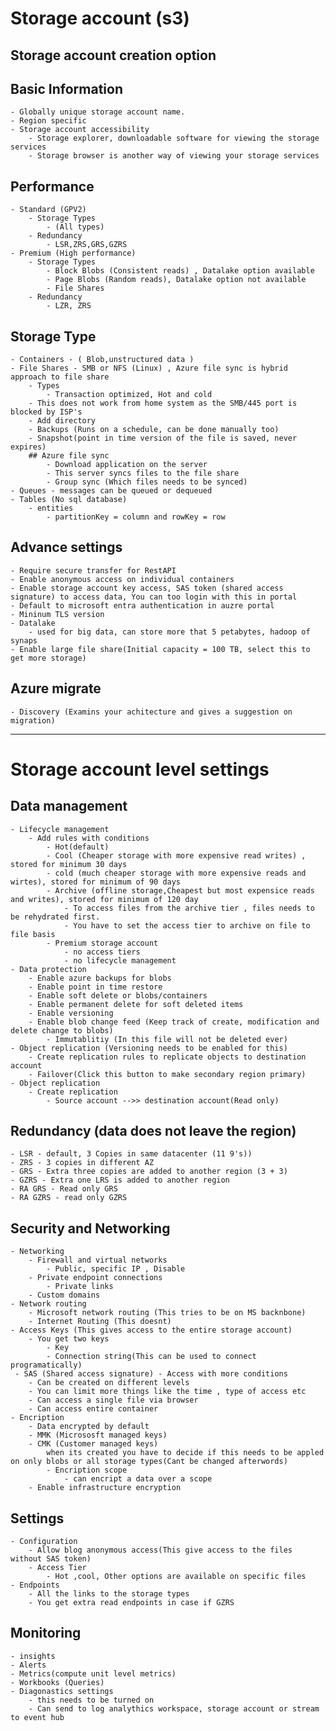 # Storage account (s3)

## Storage account creation option

## Basic Information
    - Globally unique storage account name.
    - Region specific
    - Storage account accessibility
        - Storage explorer, downloadable software for viewing the storage services
        - Storage browser is another way of viewing your storage services

## Performance
    - Standard (GPV2) 
        - Storage Types
            - (All types)
        - Redundancy 
            - LSR,ZRS,GRS,GZRS
    - Premium (High performance)
        - Storage Types
            - Block Blobs (Consistent reads) , Datalake option available
            - Page Blobs (Random reads), Datalake option not available
            - File Shares
        - Redundancy
            - LZR, ZRS

## Storage Type
    - Containers - ( Blob,unstructured data )
    - File Shares - SMB or NFS (Linux) , Azure file sync is hybrid approach to file share
        - Types
            - Transaction optimized, Hot and cold
        - This does not work from home system as the SMB/445 port is blocked by ISP's
        - Add directory
        - Backups (Runs on a schedule, can be done manually too)
        - Snapshot(point in time version of the file is saved, never expires)
        ## Azure file sync
            - Download application on the server 
            - This server syncs files to the file share
            - Group sync (Which files needs to be synced)
    - Queues - messages can be queued or dequeued
    - Tables (No sql database)
        - entities 
            - partitionKey = column and rowKey = row

## Advance settings
    - Require secure transfer for RestAPI
    - Enable anonymous access on individual containers
    - Enable storage account key access, SAS token (shared access signature) to access data, You can too login with this in portal 
    - Default to microsoft entra authentication in auzre portal
    - Mininum TLS version
    - Datalake
        - used for big data, can store more that 5 petabytes, hadoop of synaps
    - Enable large file share(Initial capacity = 100 TB, select this to get more storage)


## Azure migrate
    - Discovery (Examins your achitecture and gives a suggestion on migration)

-------------------------
# Storage account level settings

## Data management
    - Lifecycle management
        - Add rules with conditions
            - Hot(default)
            - Cool (Cheaper storage with more expensive read writes) , stored for minimum 30 days
            - cold (much cheaper storage with more expensive reads and wirtes), stored for minimum of 90 days
            - Archive (offline storage,Cheapest but most expensice reads and writes), stored for minimum of 120 day
                - To access files from the archive tier , files needs to be rehydrated first.
                - You have to set the access tier to archive on file to file basis
            - Premium storage account
                - no access tiers
                - no lifecycle management
    - Data protection
        - Enable azure backups for blobs
        - Enable point in time restore
        - Enable soft delete or blobs/containers
        - Enable permanent delete for soft deleted items
        - Enable versioning
        - Enable blob change feed (Keep track of create, modification and delete change to blobs)
            - Immutablitiy (In this file will not be deleted ever)
    - Object replication (Versioning needs to be enabled for this)
        - Create replication rules to replicate objects to destination account
        - Failover(Click this button to make secondary region primary)
    - Object replication
        - Create replication
            - Source account -->> destination account(Read only)

## Redundancy (data does not leave the region)
    - LSR - default, 3 Copies in same datacenter (11 9's))
    - ZRS - 3 copies in different AZ
    - GRS - Extra three copies are added to another region (3 + 3)
    - GZRS - Extra one LRS is added to another region
    - RA GRS - Read only GRS
    - RA GZRS - read only GZRS

## Security and Networking
    - Networking
        - Firewall and virtual networks
            - Public, specific IP , Disable 
        - Private endpoint connections
            - Private links 
        - Custom domains
    - Network routing
        - Microsoft network routing (This tries to be on MS backnbone)
        - Internet Routing (This doesnt)
    - Access Keys (This gives access to the entire storage account)
        - You get two keys
            - Key
            - Connection string(This can be used to connect programatically)
     - SAS (Shared access signature) - Access with more conditions
        - Can be created on different levels
        - You can limit more things like the time , type of access etc
        - Can access a single file via browser
        - Can access entire container
    - Encription
        - Data encrypted by default
        - MMK (Micrososft managed keys)
        - CMK (Customer managed keys)
            when its created you have to decide if this needs to be appled on only blobs or all storage types(Cant be changed afterwords)
            - Encription scope
                - can encript a data over a scope
        - Enable infrastructure encryption

## Settings
    - Configuration
        - Allow blog anonymous access(This give access to the files without SAS token)
        - Access Tier
            - Hot ,cool, Other options are available on specific files
    - Endpoints
        - All the links to the storage types
        - You get extra read endpoints in case if GZRS

## Monitoring
    - insights
    - Alerts
    - Metrics(compute unit level metrics)
    - Workbooks (Queries)
    - Diagonastics settings
        - this needs to be turned on
        - Can send to log analythics workspace, storage account or stream to event hub

